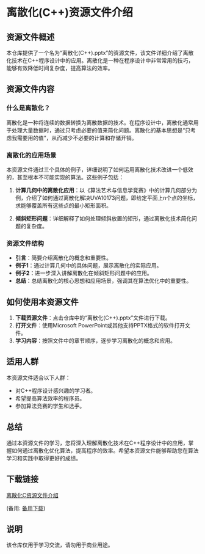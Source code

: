# 离散化(C++)资源文件介绍

## 资源文件概述

本仓库提供了一个名为“离散化(C++).pptx”的资源文件，该文件详细介绍了离散化技术在C++程序设计中的应用。离散化是一种在程序设计中非常常用的技巧，能够有效降低时间复杂度，提高算法的效率。

## 资源文件内容

### 什么是离散化？

离散化是一种将连续的数据转换为离散数据的技术。在程序设计中，离散化通常用于处理大量数据时，通过只考虑必要的值来简化问题。离散化的基本思想是“只考虑我需要用的值”，从而减少不必要的计算和存储开销。

### 离散化的应用场景

本资源文件通过三个具体的例子，详细说明了如何运用离散化技术改进一个低效的，甚至根本不可能实现的算法。这些例子包括：

1. **计算几何中的离散化应用**：以《算法艺术与信息学竞赛》中的计算几何部分为例，介绍了如何通过离散化解决UVA10173问题，即给定平面上n个点的坐标，求能够覆盖所有这些点的最小矩形面积。

2. **倾斜矩形问题**：详细解释了如何处理倾斜放置的矩形，通过离散化技术简化问题的复杂度。

### 资源文件结构

- **引言**：简要介绍离散化的概念和重要性。
- **例子1**：通过计算几何中的具体问题，展示离散化的实际应用。
- **例子2**：进一步深入讲解离散化在倾斜矩形问题中的应用。
- **总结**：总结离散化的核心思想和应用场景，强调其在算法优化中的重要性。

## 如何使用本资源文件

1. **下载资源文件**：点击仓库中的“离散化(C++).pptx”文件进行下载。
2. **打开文件**：使用Microsoft PowerPoint或其他支持PPTX格式的软件打开文件。
3. **学习内容**：按照文件中的章节顺序，逐步学习离散化的概念和应用。

## 适用人群

本资源文件适合以下人群：

- 对C++程序设计感兴趣的学习者。
- 希望提高算法效率的程序员。
- 参加算法竞赛的学生和选手。

## 总结

通过本资源文件的学习，您将深入理解离散化技术在C++程序设计中的应用，掌握如何通过离散化优化算法，提高程序的效率。希望本资源文件能够帮助您在算法学习和实践中取得更好的成绩。

## 下载链接
[离散化C资源文件介绍](https://pan.quark.cn/s/8a07c428aa78) 

(备用: [备用下载](https://pan.baidu.com/s/1dsGWsmMk-j8L-Q4cyAo1Dg?pwd=1234))

## 说明

该仓库仅用于学习交流，请勿用于商业用途。
